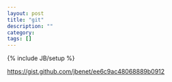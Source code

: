 ```yaml
---
layout: post
title: "git"
description: ""
category: 
tags: []
---
```

{% include JB/setup %}

https://gist.github.com/jbenet/ee6c9ac48068889b0912
